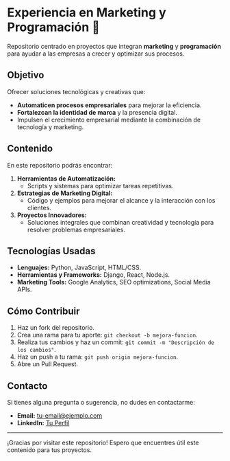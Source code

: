 # Experiencia en Marketing y Programación 🚀

Repositorio centrado en proyectos que integran **marketing** y **programación** para ayudar a las empresas a crecer y optimizar sus procesos.

## Objetivo

Ofrecer soluciones tecnológicas y creativas que:
- **Automaticen procesos empresariales** para mejorar la eficiencia.
- **Fortalezcan la identidad de marca** y la presencia digital.
- Impulsen el crecimiento empresarial mediante la combinación de tecnología y marketing.

## Contenido

En este repositorio podrás encontrar:

1. **Herramientas de Automatización:**
   - Scripts y sistemas para optimizar tareas repetitivas.
2. **Estrategias de Marketing Digital:**
   - Código y ejemplos para mejorar el alcance y la interacción con los clientes.
3. **Proyectos Innovadores:**
   - Soluciones integrales que combinan creatividad y tecnología para resolver problemas empresariales.

## Tecnologías Usadas

- **Lenguajes:** Python, JavaScript, HTML/CSS.
- **Herramientas y Frameworks:** Django, React, Node.js.
- **Marketing Tools:** Google Analytics, SEO optimizations, Social Media APIs.

## Cómo Contribuir

1. Haz un fork del repositorio.
2. Crea una rama para tu aporte: `git checkout -b mejora-funcion`.
3. Realiza tus cambios y haz un commit: `git commit -m "Descripción de los cambios"`.
4. Haz un push a tu rama: `git push origin mejora-funcion`.
5. Abre un Pull Request.

## Contacto

Si tienes alguna pregunta o sugerencia, no dudes en contactarme:

- **Email:** [tu-email@ejemplo.com](mailto:tu-email@ejemplo.com)
- **LinkedIn:** [Tu Perfil](https://linkedin.com/in/tu-perfil)

---

¡Gracias por visitar este repositorio! Espero que encuentres útil este contenido para tus proyectos.
